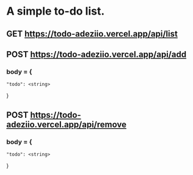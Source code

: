 # A simple to-do list. 
## GET https://todo-adeziio.vercel.app/api/list
## POST https://todo-adeziio.vercel.app/api/add
### body = {
    "todo": <string>
}
## POST https://todo-adeziio.vercel.app/api/remove
### body = {
    "todo": <string>
}
